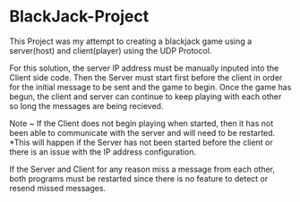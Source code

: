 # BlackJack-Project
This Project was my attempt to creating a blackjack game using a server(host) and client(player) using the UDP Protocol.

For this solution, the server IP address must be manually inputed into the Client side code.
Then the Server must start first before the client in order for the initial message to be sent and the game to begin.
Once the game has begun, the client and server can continue to keep playing with each other so long the messages are being recieved.

Note ~ 
If the Client does not begin playing when started, then it has not been able to communicate with the server and will need to be restarted.
  *This will happen if the Server has not been started before the client or there is an issue with the IP address configuration.

If the Server and Client for any reason miss a message from each other, both programs must be restarted since there is no feature to detect or resend missed messages. 
